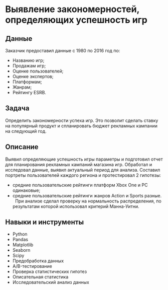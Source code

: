 # Выявление закономерностей, определяющих успешность игр

## Данные
Заказчик предоставил данные с 1980 по 2016 год по:
- Названию игр;
- Продажам игр;
- Оценке пользователей;
- Оценке экспертов;
- Платформам;
- Жанрам;
- Рейтингу ESRB.
  

## Задача
Определить закономерности успеха игр. Это позволит сделать ставку на популярный продукт и спланировать бюджет рекламных кампании на следующий год.


## Описание
Выявил определяющие успешность игры параметры и подготовил отчет для планирования рекламных кампаний магазина игр. Обработал и исследовал данные, выявил актуальный период для анализа. Составил портреты пользователей каждого региона и протестировал 2 гипотезы:
- средние пользовательские рейтинги платформ Xbox One и PC одинаковые;
- средние пользовательские рейтинги жанров Action и Sports разные. 
 
При анализе сделал проверку на нормальность распределения, по результатам которой использовал критерий Манна-Уитни.

## Навыки и инструменты
- Python
- Pandas
- Matplotlib
- Seaborn
- Scipy
- Предобработка данных
- A/B-тестирование
- Проверка статистических гипотез
- Описательная статистика
- Исследовательский анализ данных
